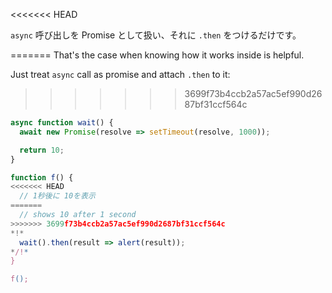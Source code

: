 
<<<<<<< HEAD

`async` 呼び出しを Promise として扱い、それに `.then` をつけるだけです。

=======
That's the case when knowing how it works inside is helpful.

Just treat `async` call as promise and attach `.then` to it:
>>>>>>> 3699f73b4ccb2a57ac5ef990d2687bf31ccf564c
```js run
async function wait() {
  await new Promise(resolve => setTimeout(resolve, 1000));

  return 10;
}

function f() {
<<<<<<< HEAD
  // 1秒後に 10を表示
=======
  // shows 10 after 1 second
>>>>>>> 3699f73b4ccb2a57ac5ef990d2687bf31ccf564c
*!*
  wait().then(result => alert(result));
*/!*
}

f();
```
